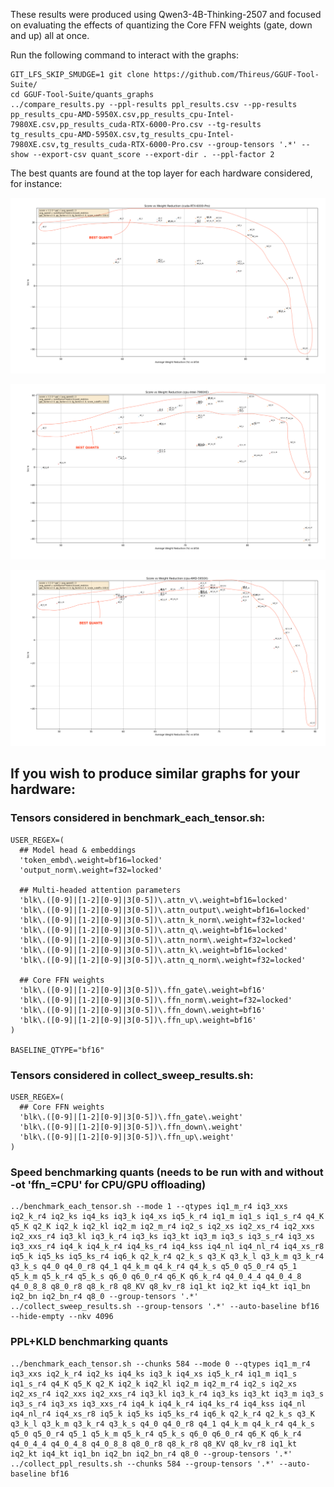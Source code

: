 These results were produced using Qwen3-4B-Thinking-2507 and focused on evaluating the effects of quantizing the Core FFN weights (gate, down and up) all at once.

Run the following command to interact with the graphs:
```
GIT_LFS_SKIP_SMUDGE=1 git clone https://github.com/Thireus/GGUF-Tool-Suite/
cd GGUF-Tool-Suite/quants_graphs
../compare_results.py --ppl-results ppl_results.csv --pp-results pp_results_cpu-AMD-5950X.csv,pp_results_cpu-Intel-7980XE.csv,pp_results_cuda-RTX-6000-Pro.csv --tg-results tg_results_cpu-AMD-5950X.csv,tg_results_cpu-Intel-7980XE.csv,tg_results_cuda-RTX-6000-Pro.csv --group-tensors '.*' --show --export-csv quant_score --export-dir . --ppl-factor 2
```

The best quants are found at the top layer for each hardware considered, for instance:

![Best_Cuda_Quants.png](Best_Cuda_Quants.png)

![Best_Intel_Quants.png](Best_Intel_Quants.png)

![Best_AMD_Quants.png](Best_AMD_Quants.png)

## If you wish to produce similar graphs for your hardware:

### Tensors considered in benchmark_each_tensor.sh:
```
USER_REGEX=(
  ## Model head & embeddings
  'token_embd\.weight=bf16=locked'
  'output_norm\.weight=f32=locked'

  ## Multi-headed attention parameters
  'blk\.([0-9]|[1-2][0-9]|3[0-5])\.attn_v\.weight=bf16=locked'
  'blk\.([0-9]|[1-2][0-9]|3[0-5])\.attn_output\.weight=bf16=locked'
  'blk\.([0-9]|[1-2][0-9]|3[0-5])\.attn_k_norm\.weight=f32=locked'
  'blk\.([0-9]|[1-2][0-9]|3[0-5])\.attn_q\.weight=bf16=locked'
  'blk\.([0-9]|[1-2][0-9]|3[0-5])\.attn_norm\.weight=f32=locked'
  'blk\.([0-9]|[1-2][0-9]|3[0-5])\.attn_k\.weight=bf16=locked'
  'blk\.([0-9]|[1-2][0-9]|3[0-5])\.attn_q_norm\.weight=f32=locked'

  ## Core FFN weights
  'blk\.([0-9]|[1-2][0-9]|3[0-5])\.ffn_gate\.weight=bf16'
  'blk\.([0-9]|[1-2][0-9]|3[0-5])\.ffn_norm\.weight=f32=locked'
  'blk\.([0-9]|[1-2][0-9]|3[0-5])\.ffn_down\.weight=bf16'
  'blk\.([0-9]|[1-2][0-9]|3[0-5])\.ffn_up\.weight=bf16'
)

BASELINE_QTYPE="bf16"
```

### Tensors considered in collect_sweep_results.sh:
```
USER_REGEX=(
  ## Core FFN weights
  'blk\.([0-9]|[1-2][0-9]|3[0-5])\.ffn_gate\.weight'
  'blk\.([0-9]|[1-2][0-9]|3[0-5])\.ffn_down\.weight'
  'blk\.([0-9]|[1-2][0-9]|3[0-5])\.ffn_up\.weight'
)
```

### Speed benchmarking quants (needs to be run with and without -ot 'ffn_=CPU' for CPU/GPU offloading)
```
../benchmark_each_tensor.sh --mode 1 --qtypes iq1_m_r4 iq3_xxs iq2_k_r4 iq2_ks iq4_ks iq3_k iq4_xs iq5_k_r4 iq1_m iq1_s iq1_s_r4 q4_K q5_K q2_K iq2_k iq2_kl iq2_m iq2_m_r4 iq2_s iq2_xs iq2_xs_r4 iq2_xxs iq2_xxs_r4 iq3_kl iq3_k_r4 iq3_ks iq3_kt iq3_m iq3_s iq3_s_r4 iq3_xs iq3_xxs_r4 iq4_k iq4_k_r4 iq4_ks_r4 iq4_kss iq4_nl iq4_nl_r4 iq4_xs_r8 iq5_k iq5_ks iq5_ks_r4 iq6_k q2_k_r4 q2_k_s q3_K q3_k_l q3_k_m q3_k_r4 q3_k_s q4_0 q4_0_r8 q4_1 q4_k_m q4_k_r4 q4_k_s q5_0 q5_0_r4 q5_1 q5_k_m q5_k_r4 q5_k_s q6_0 q6_0_r4 q6_K q6_k_r4 q4_0_4_4 q4_0_4_8 q4_0_8_8 q8_0_r8 q8_k_r8 q8_KV q8_kv_r8 iq1_kt iq2_kt iq4_kt iq1_bn iq2_bn iq2_bn_r4 q8_0 --group-tensors '.*'
../collect_sweep_results.sh --group-tensors '.*' --auto-baseline bf16 --hide-empty --nkv 4096
```

### PPL+KLD benchmarking quants
```
../benchmark_each_tensor.sh --chunks 584 --mode 0 --qtypes iq1_m_r4 iq3_xxs iq2_k_r4 iq2_ks iq4_ks iq3_k iq4_xs iq5_k_r4 iq1_m iq1_s iq1_s_r4 q4_K q5_K q2_K iq2_k iq2_kl iq2_m iq2_m_r4 iq2_s iq2_xs iq2_xs_r4 iq2_xxs iq2_xxs_r4 iq3_kl iq3_k_r4 iq3_ks iq3_kt iq3_m iq3_s iq3_s_r4 iq3_xs iq3_xxs_r4 iq4_k iq4_k_r4 iq4_ks_r4 iq4_kss iq4_nl iq4_nl_r4 iq4_xs_r8 iq5_k iq5_ks iq5_ks_r4 iq6_k q2_k_r4 q2_k_s q3_K q3_k_l q3_k_m q3_k_r4 q3_k_s q4_0 q4_0_r8 q4_1 q4_k_m q4_k_r4 q4_k_s q5_0 q5_0_r4 q5_1 q5_k_m q5_k_r4 q5_k_s q6_0 q6_0_r4 q6_K q6_k_r4 q4_0_4_4 q4_0_4_8 q4_0_8_8 q8_0_r8 q8_k_r8 q8_KV q8_kv_r8 iq1_kt iq2_kt iq4_kt iq1_bn iq2_bn iq2_bn_r4 q8_0 --group-tensors '.*'
../collect_ppl_results.sh --chunks 584 --group-tensors '.*' --auto-baseline bf16
```
